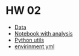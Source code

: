 # HW 02 

- [Data](./trade_info.sqlite3)
- [Notebook with analysis](./HW_02.ipynb)
- [Python utils](./utils.py0)
- [envirinment yml](./sql.yml)